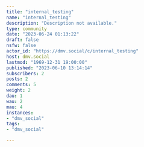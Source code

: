 ```yaml
---
title: "internal_testing" 
name: "internal_testing"
description: "Description not available."
type: community
date: "2023-06-24 01:13:22"
draft: false
nsfw: false
actor_id: "https://dmv.social/c/internal_testing"
host: dmv.social
lastmod: "1969-12-31 19:00:00"
published: "2023-06-10 13:14:14"
subscribers: 2
posts: 2
comments: 5
weight: 2
dau: 1
wau: 2
mau: 4
instances:
- "dmv_social"
tags: 
- "dmv_social"

---
```

